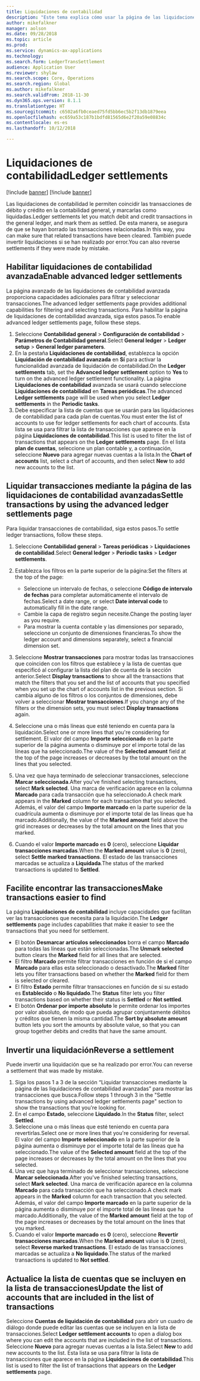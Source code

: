 ```yaml
---
title: Liquidaciones de contabilidad
description: "Este tema explica cómo usar la página de las liquidaciones de contabilidad para liquidar las transacciones contables e inventir liquidaciones."
author: mikefalkner
manager: aolson
ms.date: 09/28/2018
ms.topic: article
ms.prod: 
ms.service: dynamics-ax-applications
ms.technology: 
ms.search.form: LedgerTransSettlement
audience: Application User
ms.reviewer: shylaw
ms.search.scope: Core, Operations
ms.search.region: Global
ms.author: mikefalkner
ms.search.validFrom: 2018-11-30
ms.dyn365.ops.version: 8.1.1
ms.translationtype: HT
ms.sourcegitcommit: c6502a6fb0ceaed75fd5bb6ec5b2f13db1879eea
ms.openlocfilehash: ec659a53c187b1bdfd81565d6e2f20a59e08834c
ms.contentlocale: es-es
ms.lasthandoff: 10/12/2018

---
```


# <a name="ledger-settlements"></a><span data-ttu-id="44a70-103">Liquidaciones de contabilidad</span><span class="sxs-lookup"><span data-stu-id="44a70-103">Ledger settlements</span></span>

[!include [banner](../includes/banner.md)]
[!include [banner](../includes/preview-banner.md)]

<span data-ttu-id="44a70-104">Las liquidaciones de contabilidad le permiten coincidir las transacciones de débito y crédito en la contabilidad general, y marcarlas como liquidadas.</span><span class="sxs-lookup"><span data-stu-id="44a70-104">Ledger settlements let you match debit and credit transactions in the general ledger, and mark them as settled.</span></span> <span data-ttu-id="44a70-105">De esta manera, se asegura de que se hayan borrado las transacciones relacionadas.</span><span class="sxs-lookup"><span data-stu-id="44a70-105">In this way, you can make sure that related transactions have been cleared.</span></span> <span data-ttu-id="44a70-106">También puede invertir liquidaciones si se han realizado por error.</span><span class="sxs-lookup"><span data-stu-id="44a70-106">You can also reverse settlements if they were made by mistake.</span></span>

## <a name="enable-advanced-ledger-settlements"></a><span data-ttu-id="44a70-107">Habilitar liquidaciones de contabilidad avanzada</span><span class="sxs-lookup"><span data-stu-id="44a70-107">Enable advanced ledger settlements</span></span>

<span data-ttu-id="44a70-108">La página avanzado de las liquidaciones de contabilidad avanzada proporciona capacidades adicionales para filtrar y seleccionar transacciones.</span><span class="sxs-lookup"><span data-stu-id="44a70-108">The advanced ledger settlements page provides additional capabilities for filtering and selecting transactions.</span></span> <span data-ttu-id="44a70-109">Para habilitar la página de liquidaciones de contabilidad avanzada, siga estos pasos.</span><span class="sxs-lookup"><span data-stu-id="44a70-109">To enable advanced ledger settlements page, follow these steps.</span></span>

1. <span data-ttu-id="44a70-110">Seleccione **Contabilidad general** \> **Configuración de contabilidad** \> **Parámetros de Contabilidad general**.</span><span class="sxs-lookup"><span data-stu-id="44a70-110">Select **General ledger** \> **Ledger setup** \> **General ledger parameters**.</span></span> 
2. <span data-ttu-id="44a70-111">En la pestaña **Liquidaciones de contabilidad**, establezca la opción **Liquidación de contabilidad avanzada** en **Sí** para activar la funcionalidad avanzada de liquidación de contabilidad.</span><span class="sxs-lookup"><span data-stu-id="44a70-111">On the **Ledger settlements** tab, set the **Advanced ledger settlement** option to **Yes** to turn on the advanced ledger settlement functionality.</span></span> <span data-ttu-id="44a70-112">La página **Liquidaciones de contabilidad** avanzada se usará cuando seleccione **Liquidaciones de contabilidad** en **Tareas periódicas**.</span><span class="sxs-lookup"><span data-stu-id="44a70-112">The advanced **Ledger settlements** page will be used when you select **Ledger settlements** in the **Periodic tasks**.</span></span> 
3. <span data-ttu-id="44a70-113">Debe especificar la lista de cuentas que se usarán para las liquidaciones de contabilidad para cada plan de cuentas.</span><span class="sxs-lookup"><span data-stu-id="44a70-113">You must enter the list of accounts to use for ledger settlements for each chart of accounts.</span></span> <span data-ttu-id="44a70-114">Esta lista se usa para filtrar la lista de transacciones que aparece en la página **Liquidaciones de contabilidad**.</span><span class="sxs-lookup"><span data-stu-id="44a70-114">This list is used to filter the list of transactions that appears on the **Ledger settlements** page.</span></span> <span data-ttu-id="44a70-115">En el lista **plan de cuentas**, seleccione un plan contable y, a continuación, seleccione **Nuevo** para agregar nuevas cuentas a la lista.</span><span class="sxs-lookup"><span data-stu-id="44a70-115">In the **Chart of accounts** list, select a chart of accounts, and then select **New** to add new accounts to the list.</span></span>

## <a name="settle-transactions-by-using-the-advanced-ledger-settlements-page"></a><span data-ttu-id="44a70-116">Liquidar transacciones mediante la página de las liquidaciones de contabilidad avanzadas</span><span class="sxs-lookup"><span data-stu-id="44a70-116">Settle transactions by using the advanced ledger settlements page</span></span>

<span data-ttu-id="44a70-117">Para liquidar transacciones de contabilidad, siga estos pasos.</span><span class="sxs-lookup"><span data-stu-id="44a70-117">To settle ledger transactions, follow these steps.</span></span>

1. <span data-ttu-id="44a70-118">Seleccione **Contabilidad general** \> **Tareas periódicas** \> **Liquidaciones de contabilidad**.</span><span class="sxs-lookup"><span data-stu-id="44a70-118">Select **General ledger** \> **Periodic tasks** \> **Ledger settlements**.</span></span>
2. <span data-ttu-id="44a70-119">Establezca los filtros en la parte superior de la página:</span><span class="sxs-lookup"><span data-stu-id="44a70-119">Set the filters at the top of the page:</span></span>

    - <span data-ttu-id="44a70-120">Seleccione un intervalo de fechas, o seleccione **Código de intervalo de fechas** para completar automáticamente el intervalo de fechas.</span><span class="sxs-lookup"><span data-stu-id="44a70-120">Select a date range, or select **Date interval code** to automatically fill in the date range.</span></span>
    - <span data-ttu-id="44a70-121">Cambie la capa de registro según necesite.</span><span class="sxs-lookup"><span data-stu-id="44a70-121">Change the posting layer as you require.</span></span>
    - <span data-ttu-id="44a70-122">Para mostrar la cuenta contable y las dimensiones por separado, seleccione un conjunto de dimensiones financieras.</span><span class="sxs-lookup"><span data-stu-id="44a70-122">To show the ledger account and dimensions separately, select a financial dimension set.</span></span>

3. <span data-ttu-id="44a70-123">Seleccione **Mostrar transacciones** para mostrar todas las transacciones que coinciden con los filtros que establece y la lista de cuentas que especificó al configurar la lista del plan de cuenta de la sección anterior.</span><span class="sxs-lookup"><span data-stu-id="44a70-123">Select **Display transactions** to show all the transactions that match the filters that you set and the list of accounts that you specified when you set up the chart of accounts list in the previous section.</span></span> <span data-ttu-id="44a70-124">Si cambia alguno de los filtros o los conjuntos de dimensiones, debe volver a seleccionar **Mostrar transacciones**.</span><span class="sxs-lookup"><span data-stu-id="44a70-124">If you change any of the filters or the dimension sets, you must select **Display transactions** again.</span></span>
4. <span data-ttu-id="44a70-125">Seleccione una o más líneas que esté teniendo en cuenta para la liquidación.</span><span class="sxs-lookup"><span data-stu-id="44a70-125">Select one or more lines that you're considering for settlement.</span></span> <span data-ttu-id="44a70-126">El valor del campo **Importe seleccionado** en la parte superior de la página aumenta o disminuye por el importe total de las líneas que ha seleccionado.</span><span class="sxs-lookup"><span data-stu-id="44a70-126">The value of the **Selected amount** field at the top of the page increases or decreases by the total amount on the lines that you selected.</span></span>
5. <span data-ttu-id="44a70-127">Una vez que haya terminado de seleccionar transacciones, seleccione **Marcar seleccionada**.</span><span class="sxs-lookup"><span data-stu-id="44a70-127">After you've finished selecting transactions, select **Mark selected**.</span></span> <span data-ttu-id="44a70-128">Una marca de verificación aparece en la columna **Marcado** para cada transacción que ha seleccionado.</span><span class="sxs-lookup"><span data-stu-id="44a70-128">A check mark appears in the **Marked** column for each transaction that you selected.</span></span> <span data-ttu-id="44a70-129">Además, el valor del campo **Importe marcado** en la parte superior de la cuadrícula aumenta o disminuye por el importe total de las líneas que ha marcado.</span><span class="sxs-lookup"><span data-stu-id="44a70-129">Additionally, the value of the **Marked amount** field above the grid increases or decreases by the total amount on the lines that you marked.</span></span>
6. <span data-ttu-id="44a70-130">Cuando el valor **Importe marcado** es **0** (cero), seleccione **Liquidar transacciones marcadas**.</span><span class="sxs-lookup"><span data-stu-id="44a70-130">When the **Marked amount** value is **0** (zero), select **Settle marked transactions**.</span></span> <span data-ttu-id="44a70-131">El estado de las transacciones marcadas se actualiza a **Liquidada**.</span><span class="sxs-lookup"><span data-stu-id="44a70-131">The status of the marked transactions is updated to **Settled**.</span></span>

## <a name="make-transactions-easier-to-find"></a><span data-ttu-id="44a70-132">Facilite encontrar las transacciones</span><span class="sxs-lookup"><span data-stu-id="44a70-132">Make transactions easier to find</span></span>

<span data-ttu-id="44a70-133">La página **Liquidaciones de contabilidad** incluye capacidades que facilitan ver las transacciones que necesita para la liquidación.</span><span class="sxs-lookup"><span data-stu-id="44a70-133">The **Ledger settlements** page includes capabilities that make it easier to see the transactions that you need for settlement.</span></span>

- <span data-ttu-id="44a70-134">El botón **Desmarcar artículos seleccionados** borra el campo **Marcado** para todas las líneas que están seleccionadas.</span><span class="sxs-lookup"><span data-stu-id="44a70-134">The **Unmark selected** button clears the **Marked** field for all lines that are selected.</span></span>
- <span data-ttu-id="44a70-135">El filtro **Marcado** permite filtrar transacciones en función de si el campo **Marcado** para ellas esta seleccionado o desactivado.</span><span class="sxs-lookup"><span data-stu-id="44a70-135">The **Marked** filter lets you filter transactions based on whether the **Marked** field for them is selected or cleared.</span></span>
- <span data-ttu-id="44a70-136">El filtro **Estado** permite filtrar transacciones en función de si su estado es **Establecido** o **No liquidado**.</span><span class="sxs-lookup"><span data-stu-id="44a70-136">The **Status** filter lets you filter transactions based on whether their status is **Settled** or **Not settled**.</span></span>
- <span data-ttu-id="44a70-137">El botón **Ordenar por importe absoluto** le permite ordenar los importes por valor absoluto, de modo que pueda agrupar conjuntamente débitos y créditos que tienen la misma cantidad.</span><span class="sxs-lookup"><span data-stu-id="44a70-137">The **Sort by absolute amount** button lets you sort the amounts by absolute value, so that you can group together debits and credits that have the same amount.</span></span>

## <a name="reverse-a-settlement"></a><span data-ttu-id="44a70-138">Invertir una liquidación</span><span class="sxs-lookup"><span data-stu-id="44a70-138">Reverse a settlement</span></span>

<span data-ttu-id="44a70-139">Puede invertir una liquidación que se ha realizado por error.</span><span class="sxs-lookup"><span data-stu-id="44a70-139">You can reverse a settlement that was made by mistake.</span></span>

1. <span data-ttu-id="44a70-140">Siga los pasos 1 a 3 de la sección “Liquidar transacciones mediante la página de las liquidaciones de contabilidad avanzadas” para mostrar las transacciones que busca.</span><span class="sxs-lookup"><span data-stu-id="44a70-140">Follow steps 1 through 3 in the "Settle transactions by using advanced ledger settlements page" section to show the transactions that you're looking for.</span></span>
2. <span data-ttu-id="44a70-141">En el campo **Estado**, seleccione **Liquidado**.</span><span class="sxs-lookup"><span data-stu-id="44a70-141">In the **Status** filter, select **Settled**.</span></span>
3. <span data-ttu-id="44a70-142">Seleccione una o más líneas que esté teniendo en cuenta para revertirlas.</span><span class="sxs-lookup"><span data-stu-id="44a70-142">Select one or more lines that you're considering for reversal.</span></span> <span data-ttu-id="44a70-143">El valor del campo **Importe seleccionado** en la parte superior de la página aumenta o disminuye por el importe total de las líneas que ha seleccionado.</span><span class="sxs-lookup"><span data-stu-id="44a70-143">The value of the **Selected amount** field at the top of the page increases or decreases by the total amount on the lines that you selected.</span></span>
4. <span data-ttu-id="44a70-144">Una vez que haya terminado de seleccionar transacciones, seleccione **Marcar seleccionada**.</span><span class="sxs-lookup"><span data-stu-id="44a70-144">After you've finished selecting transactions, select **Mark selected**.</span></span> <span data-ttu-id="44a70-145">Una marca de verificación aparece en la columna **Marcado** para cada transacción que ha seleccionado.</span><span class="sxs-lookup"><span data-stu-id="44a70-145">A check mark appears in the **Marked** column for each transaction that you selected.</span></span> <span data-ttu-id="44a70-146">Además, el valor del campo **Importe marcado** en la parte superior de la página aumenta o disminuye por el importe total de las líneas que ha marcado.</span><span class="sxs-lookup"><span data-stu-id="44a70-146">Additionally, the value of the **Marked amount** field at the top of the page increases or decreases by the total amount on the lines that you marked.</span></span>
5. <span data-ttu-id="44a70-147">Cuando el valor **Importe marcado** es **0** (cero), seleccione **Revertir transacciones marcadas**.</span><span class="sxs-lookup"><span data-stu-id="44a70-147">When the **Marked amount** value is **0** (zero), select **Reverse marked transactions**.</span></span> <span data-ttu-id="44a70-148">El estado de las transacciones marcadas se actualiza a **No liquidado**.</span><span class="sxs-lookup"><span data-stu-id="44a70-148">The status of the marked transactions is updated to **Not settled**.</span></span>

## <a name="update-the-list-of-accounts-that-are-included-in-the-list-of-transactions"></a><span data-ttu-id="44a70-149">Actualice la lista de cuentas que se incluyen en la lista de transacciones</span><span class="sxs-lookup"><span data-stu-id="44a70-149">Update the list of accounts that are included in the list of transactions</span></span>

<span data-ttu-id="44a70-150">Seleccione **Cuentas de liquidación de contabilidad** para abrir un cuadro de diálogo donde puede editar las cuentas que se incluyen en la lista de transacciones.</span><span class="sxs-lookup"><span data-stu-id="44a70-150">Select **Ledger settlement accounts** to open a dialog box where you can edit the accounts that are included in the list of transactions.</span></span> <span data-ttu-id="44a70-151">Seleccione **Nuevo** para agregar nuevas cuentas a la lista.</span><span class="sxs-lookup"><span data-stu-id="44a70-151">Select **New** to add new accounts to the list.</span></span> <span data-ttu-id="44a70-152">Esta lista se usa para filtrar la lista de transacciones que aparece en la página **Liquidaciones de contabilidad**.</span><span class="sxs-lookup"><span data-stu-id="44a70-152">This list is used to filter the list of transactions that appears on the **Ledger settlements** page.</span></span>

